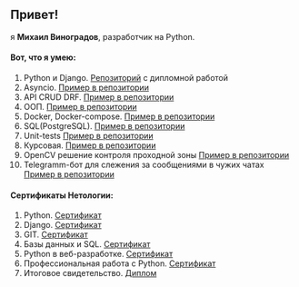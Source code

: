 Привет!
-

я **Михаил Виноградов**, разработчик на Python.
  
#### Вот, что я умею:
1. Python и Django. [Репозиторий][repo1] с дипломной работой
2. Asyncio. [Пример в репозитории][repo2]
3. API CRUD DRF. [Пример в репозитории][repo3]
4. ООП. [Пример в репозитории][repo4]
5. Docker, Docker-compose. [Пример в репозитории][repo5]
6. SQL(PostgreSQL). [Пример в репозитории][repo6]
7. Unit-tests [Пример в репозитории][repo7]
8. Курсовая. [Пример в репозитории][repo8]
9. OpenCV решение контроля проходной зоны [Пример в репозитории][repo9]
10. Telegramm-бот для слежения за сообщениями в чужих чатах [Пример в репозитории][repo10]
   
#### Сертификаты **Нетологии**:
1. Python. [Сертификат][cert1]
2. Django. [Сертификат][cert2]
3. GIT. [Сертификат][cert3]
4. Базы данных и SQL. [Сертификат][cert4]
5. Python в веб-разработке. [Сертификат][cert5]
6. Профессиональная работа с Python. [Сертификат][cert6]
7. Итоговое свидетельство. [Диплом][cert7]

[repo1]: https://github.com/ValdemarMo/ddp "дипломная работа"
[repo2]: https://github.com/ValdemarMo/hw_asyncio "Asincio"
[repo3]: https://github.com/ValdemarMo/hw_drf-intro "API CRUD DRF"
[repo4]: https://github.com/ValdemarMo/HW_OOP "ООП"
[repo5]: https://github.com/ValdemarMo/docker_hw_pt2/tree/main "Docker"
[repo6]: https://github.com/ValdemarMo/hw_PSQL-P "SQL(PostgreSQL)"
[repo7]: https://github.com/ValdemarMo/hw_tests/ "Unit-tests"
[repo8]: https://github.com/ValdemarMo/cp2201 "архивирование с VK"
[repo9]: https://github.com/ValdemarMo/CVzoneControlPlan "OpenCV"
[repo10]: https://github.com/ValdemarMo/TMonkey57 "следящий бот"

[cert1]: https://github.com/ValdemarMo/certificates/blob/main/certificate_P.pdf "Основы языка программирования Python"
[cert2]: https://github.com/ValdemarMo/certificates/blob/main/certificate_Dj.pdf "Django: создание функциональных веб-приложений"
[cert3]: https://github.com/ValdemarMo/certificates/blob/main/certificate_git.pdf "Git — система контроля версий"
[cert4]: https://github.com/ValdemarMo/certificates/blob/main/certificate_db.pdf "Базы данных для python-разработчиков"
[cert5]: https://github.com/ValdemarMo/certificates/blob/main/certificate_PWeb.pdf "Python в веб-разработке"
[cert6]: https://github.com/ValdemarMo/certificates/blob/main/certificate_PAdv.pdf "Профессиональная работа с Python"
[cert7]: https://github.com/ValdemarMo/certificates/blob/main/certificate_D.pdf "Диплом"
